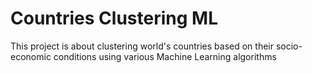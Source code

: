 # Countries Clustering ML
 This project is about clustering world's countries based on their socio-economic conditions using various Machine Learning algorithms
